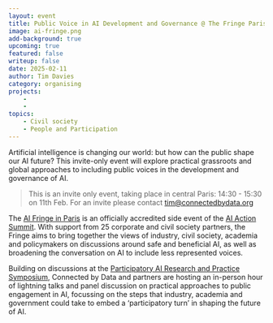 ```yaml
---
layout: event
title: Public Voice in AI Development and Governance @ The Fringe Paris Hub
image: ai-fringe.png
add-background: true
upcoming: true
featured: false
writeup: false
date: 2025-02-11
author: Tim Davies
category: organising
projects:
    - 
    - 
topics:
    - Civil society
    - People and Participation
---
```


Artificial intelligence is changing our world: but how can the public shape our AI future? This invite-only event will explore practical grassroots and global approaches to including public voices in the development and governance of AI.

<!--more-->

> This is an invite only event, taking place in central Paris: 14:30 - 15:30 on 11th Feb. For an invite please contact tim@connectedbydata.org

The [AI Fringe in Paris](https://aifringe.org/) is an officially accredited side event of the [AI Action Summit](https://www.elysee.fr/en/sommet-pour-l-action-sur-l-ia). With support from 25 corporate and civil society partners, the Fringe aims to bring together the views of industry, civil society, academia and policymakers on discussions around safe and beneficial AI, as well as broadening the conversation on AI to include less represented voices. 

Building on discussions at the [Participatory AI Research and Practice Symposium](https://pairs25.notion.site), Connected by Data and partners are hosting an in-person hour of lightning talks and panel discussion on practical approaches to public engagement in AI, focussing on the steps that industry, academia and government could take to embed a ‘participatory turn’ in shaping the future of AI. 

